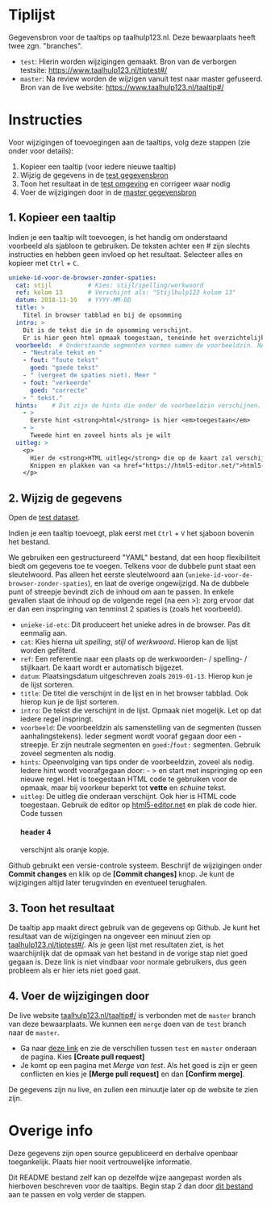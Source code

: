 # Tiplijst
Gegevensbron voor de taaltips op taalhulp123.nl. Deze bewaarplaats heeft twee zgn. "branches".

- `test`: Hierin worden wijzigingen gemaakt. Bron van de verborgen testsite: https://www.taalhulp123.nl/tiptest#/
- `master`: Na review worden de wijzigen vanuit test naar master gefuseerd. Bron van de live website: https://www.taalhulp123.nl/taaltip#/

# Instructies
Voor wijzigingen of toevoegingen aan de taaltips, volg deze stappen (zie onder voor details):

1. Kopieer een taaltip (voor iedere nieuwe taaltip)
2. Wijzig de gegevens in de [test gegevensbron](https://github.com/taalhulp/tiplijst/edit/test/tiplijst.yaml)
3. Toon het resultaat in de [test omgeving](https://www.taalhulp123.nl/tiptest#/) en corrigeer waar nodig
4. Voer de wijzigingen door in de [master gegevensbron](https://github.com/taalhulp/tiplijst/compare/test?expand=1)

## 1. Kopieer een taaltip
Indien je een taaltip wilt toevoegen, is het handig om onderstaand voorbeeld als sjabloon te gebruiken. De teksten achter een # zijn slechts instructies en hebben geen invloed op het resultaat. Selecteer alles en kopieer met `Ctrl` + `C`.

```yaml
unieke-id-voor-de-browser-zonder-spaties:
  cat: stijl          # Kies: stijl/spelling/werkwoord
  ref: kolom 13       # Verschijnt als: "Stijlhulp123 kolom 13"
  datum: 2018-11-19   # YYYY-MM-DD
  title: >
    Titel in browser tabblad en bij de opsomming
  intro: >
    Dit is de tekst die in de opsomming verschijnt. 
    Er is hier geen html opmaak toegestaan, teneinde het overzichtelijk te houden.
  voorbeeld:  # Onderstaande segmenten vormen samen de voorbeeldzin. Neutraal + fout/goed herhalen zoveel als nodig
    - "Neutrale tekst en "
    - fout: "foute tekst"
      goed: "goede tekst"
    - " (vergeet de spaties niet). Meer "
    - fout: "verkeerde"
      goed: "correcte"
    - " tekst."
  hints:    # Dit zijn de hints die onder de voorbeeldzin verschijnen. Zoveel als nodig.
    - >
      Eerste hint <strong>html</strong> is hier <em>toegestaan</em>
    - >
      Tweede hint en zoveel hints als je wilt
  uitleg: >
    <p>
      Hier de <strong>HTML uitleg</strong> die op de kaart zal verschijnen.
      Knippen en plakken van <a href="https://html5-editor.net/">html5-editor.net</a>.
    </p>

```

## 2. Wijzig de gegevens
Open de [test dataset](https://github.com/taalhulp/tiplijst/edit/test/tiplijst.yaml).

Indien je een taaltip toevoegt, plak eerst met `Ctrl` + `V` het sjaboon bovenin het bestand.

We gebruiken een gestructureerd "YAML" bestand, dat een hoop flexibiliteit biedt om gegevens toe te voegen. Telkens voor de dubbele punt staat een sleutelwoord. Pas alleen het eerste sleutelwoord aan (`unieke-id-voor-de-browser-zonder-spaties`), en laat de overige ongewijzigd. Na de dubbele punt of streepje bevindt zich de inhoud om aan te passen. In enkele gevallen staat de inhoud op de volgende regel (na een >): zorg ervoor dat er dan een inspringing van tenminst 2 spaties is (zoals het voorbeeld).

- `unieke-id-etc`: Dit produceert het unieke adres in de browser. Pas dit eenmalig aan.
- `cat`: Kies hierna uit *spelling*, *stijl* of *werkwoord*. Hierop kan de lijst worden gefilterd.
- `ref`: Een referentie naar een plaats op de werkwoorden- / spelling- / stijlkaart. De kaart wordt er automatisch bijgezet.
- `datum`: Plaatsingsdatum uitgeschreven zoals `2019-01-13`. Hierop kun je de lijst sorteren.
- `title`: De titel die verschijnt in de lijst en in het browser tabblad. Ook hierop kun je de lijst sorteren.
- `intro`: De tekst die verschijnt in de lijst. Opmaak niet mogelijk. Let op dat iedere regel inspringt.
- `voorbeeld`: De voorbeeldzin als samenstelling van de segmenten (tussen aanhalingstekens). Ieder segment wordt vooraf gegaan door een - streepje. Er zijn neutrale segmenten en `goed:`/`fout:` segmenten. Gebruik zoveel segmenten als nodig.
- `hints`: Opeenvolging van tips onder de voorbeeldzin, zoveel als nodig. Iedere hint wordt voorafgegaan door: - > en start met inspringing op een nieuwe regel. Het is toegestaan HTML code te gebruiken voor de opmaak, maar bij voorkeur beperkt tot <strong>vette</strong> en <em>schuine</em> tekst.
- `uitleg`: De uitleg die onderaan verschijnt. Ook hier is HTML code toegestaan. Gebruik de editor op [html5-editor.net](https://html5-editor.net/) en plak de code hier. Code tussen <h4>header 4</h4> verschijnt als oranje kopje.

Github gebruikt een versie-controle systeem. Beschrijf de wijzigingen onder **Commit changes** en klik op de **[Commit changes]** knop. Je kunt de wijzigingen altijd later terugvinden en eventueel terughalen.

## 3. Toon het resultaat

De taaltip app maakt direct gebruik van de gegevens op Github. Je kunt het resultaat van de wijzigingen na ongeveer een minuut zien op [taalhulp123.nl/tiptest#/](https://www.taalhulp123.nl/tiptest#/). Als je geen lijst met resultaten ziet, is het waarchijnlijk dat de opmaak van het bestand in de vorige stap niet goed gegaan is. Deze link is niet vindbaar voor normale gebruikers, dus geen probleem als er hier iets niet goed gaat.

## 4. Voer de wijzigingen door

De live website [taalhulp123.nl/taaltip#/](https://www.taalhulp123.nl/taaltip#/) is verbonden met de `master` branch van deze bewaarplaats. We kunnen een `merge` doen van de `test` branch naar de `master`.

- Ga naar [deze link](https://github.com/taalhulp/tiplijst/compare/test?expand=1) en zie de verschillen tussen `test` en `master` onderaan de pagina. Kies **[Create pull request]**
- Je komt op een pagina met *Merge van test*. Als het goed is zijn er geen conflicten en kies je **[Merge pull request]** en dan **[Confirm merge]**.

De gegevens zijn nu live, en zullen een minuutje later op de website te zien zijn.

# Overige info

Deze gegevens zijn open source gepubliceerd en derhalve openbaar toegankelijk. Plaats hier nooit vertrouwelijke informatie.

Dit README bestand zelf kan op dezelfde wijze aangepast worden als hierboven beschreven voor de taaltips. Begin stap 2 dan door [dit bestand](https://github.com/taalhulp/tiplijst/edit/test/README.md) aan te passen en volg verder de stappen.

